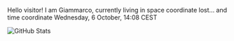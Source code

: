 Hello visitor! I am Giammarco, currently living in space coordinate lost... and time coordinate Wednesday, 6 October, 14:08 CEST

![GitHub Stats](https://github-readme-stats.vercel.app/api?username=grcasanova)
